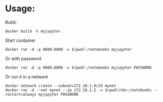 Usage:
==============
Build:
    
    docker build -t myjupyter .
    
Start container

    docker run -d -p 8888:8888 -v $(pwd):/notebooks myjupyter
    
Or with password

    docker run -d -p 8888:8888 -v $(pwd):/notebooks myjupyter PASSWORD

Or run it in a network

    docker network create --subnet=172.18.1.0/24 mynet
    docker run -d --net mynet --ip 172.18.1.2 -v $(pwd)/nbs:/notebooks --restart=always myjupyter PASSWORD

